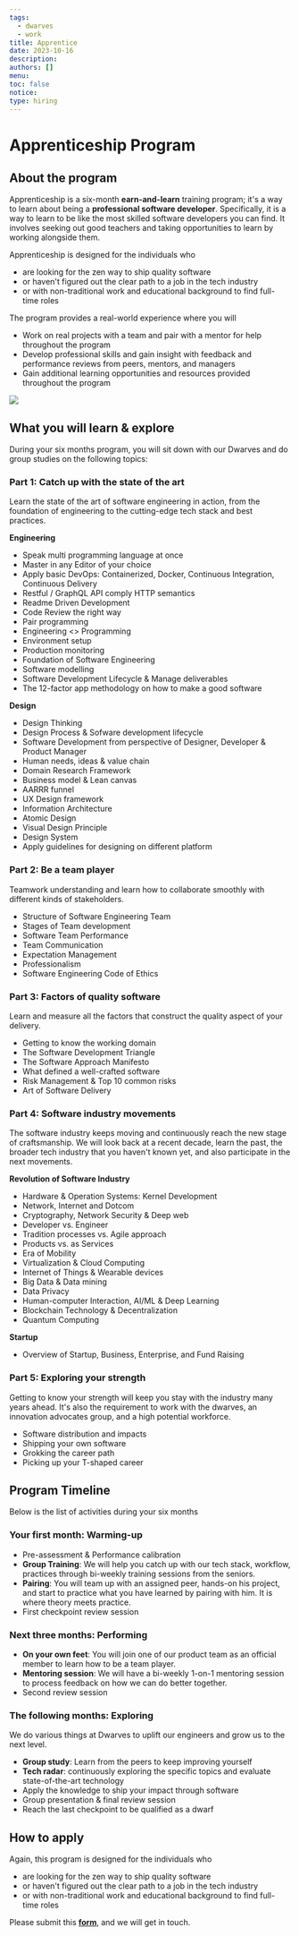 ```yaml
---
tags:
  - dwarves
  - work
title: Apprentice
date: 2023-10-16
description:
authors: []
menu:
toc: false
notice:
type: hiring
---
```

# Apprenticeship Program

## About the program
Apprenticeship is a six-month **earn-and-learn** training program; it's a way to learn about being a **professional software developer**. Specifically, it is a way to learn to be like the most skilled software developers you can find. It involves seeking out good teachers and taking opportunities to learn by working alongside them.

Apprenticeship is designed for the individuals who
- are looking for the zen way to ship quality software
- or haven't figured out the clear path to a job in the tech industry
- or with non-traditional work and educational background to find full-time roles

The program provides a real-world experience where you will
- Work on real projects with a team and pair with a mentor for help throughout the program
- Develop professional skills and gain insight with feedback and performance reviews from peers, mentors, and managers
- Gain additional learning opportunities and resources provided throughout the program

![](https://i.imgur.com/YvOiMJR.png)

## What you will learn & explore
During your six months program, you will sit down with our Dwarves and do group studies on the following topics:

### Part 1: Catch up with the state of the art

Learn the state of the art of software engineering in action, from the foundation of engineering to the cutting-edge tech stack and best practices.

**Engineering**
- Speak multi programming language at once
- Master in any Editor of your choice
- Apply basic DevOps: Containerized, Docker, Continuous Integration, Continuous Delivery
- Restful / GraphQL API comply HTTP semantics
- Readme Driven Development
- Code Review the right way
- Pair programming
- Engineering <> Programming
- Environment setup
- Production monitoring
- Foundation of Software Engineering
- Software modelling
- Software Development Lifecycle & Manage deliverables
- The 12-factor app methodology on how to make a good software

**Design**
- Design Thinking
- Design Process & Sofware development lifecycle
- Software Development from perspective of Designer, Developer & Product Manager
- Human needs, ideas & value chain
- Domain Research Framework
- Business model & Lean canvas
- AARRR funnel
- UX Design framework
- Information Architecture
- Atomic Design
- Visual Design Principle
- Design System
- Apply guidelines for designing on different platform

### Part 2: Be a team player

Teamwork understanding and learn how to collaborate smoothly with different kinds of stakeholders.

- Structure of Software Engineering Team
- Stages of Team development
- Software Team Performance
- Team Communication
- Expectation Management
- Professionalism
- Software Engineering Code of Ethics

### Part 3: Factors of quality software

Learn and measure all the factors that construct the quality aspect of your delivery.

- Getting to know the working domain
- The Software Development Triangle
- The Software Approach Manifesto
- What defined a well-crafted software
- Risk Management & Top 10 common risks
- Art of Software Delivery

### Part 4: Software industry movements

The software industry keeps moving and continuously reach the new stage of craftsmanship. We will look back at a recent decade, learn the past, the broader tech industry that you haven't known yet, and also participate in the next movements.

**Revolution of Software Industry**
- Hardware & Operation Systems: Kernel Development
- Network, Internet and Dotcom
- Cryptography, Network Security & Deep web
- Developer vs. Engineer
- Tradition processes vs. Agile approach
- Products vs. as Services
- Era of Mobility
- Virtualization & Cloud Computing
- Internet of Things & Wearable devices
- Big Data & Data mining
- Data Privacy
- Human-computer Interaction, AI/ML & Deep Learning
- Blockchain Technology & Decentralization
- Quantum Computing

**Startup**
- Overview of Startup, Business, Enterprise, and Fund Raising

### Part 5: Exploring your strength

Getting to know your strength will keep you stay with the industry many years ahead. It's also the requirement to work with the dwarves, an innovation advocates group, and a high potential workforce.

- Software distribution and impacts
- Shipping your own software
- Grokking the career path
- Picking up your T-shaped career

## Program Timeline

Below is the list of activities during your six months

### Your first month: Warming-up

- Pre-assessment & Performance calibration
- **Group Training**: We will help you catch up with our tech stack, workflow, practices through bi-weekly training sessions from the seniors.
- **Pairing**: You will team up with an assigned peer, hands-on his project, and start to practice what you have learned by pairing with him. It is where theory meets practice.
- First checkpoint review session

### Next three months: Performing

- **On your own feet**: You will join one of our product team as an official member to learn how to be a team player.
- **Mentoring session**: We will have a bi-weekly 1-on-1 mentoring session to process feedback on how we can do better together.
- Second review session

### The following months: Exploring
We do various things at Dwarves to uplift our engineers and grow us to the next level.

- **Group study**: Learn from the peers to keep improving yourself
- **Tech radar**: continuously exploring the specific topics and evaluate state-of-the-art technology
- Apply the knowledge to ship your impact through software
- Group presentation & final review session
- Reach the last checkpoint to be qualified as a dwarf

## How to apply

Again, this program is designed for the individuals who
- are looking for the zen way to ship quality software
- or haven't figured out the clear path to a job in the tech industry
- or with non-traditional work and educational background to find full-time roles

Please submit this [**form**](https://form.typeform.com/to/LfCWfoml), and we will get in touch.
